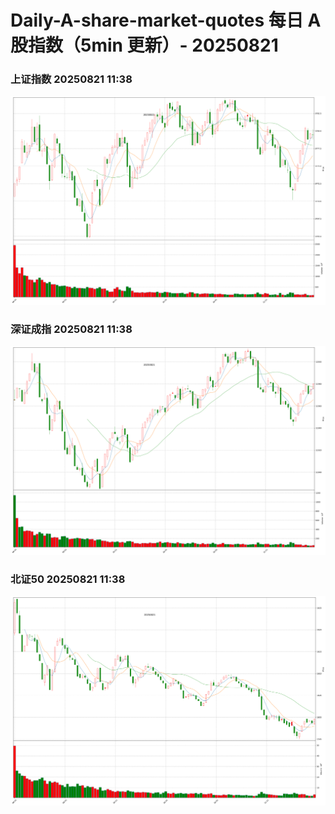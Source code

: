 
# Daily-A-share-market-quotes 每日 A 股指数（5min 更新）- 20250821

### 上证指数 20250821 11:38
![](./fig/2025/8/20250821-sh000001.png)

### 深证成指 20250821 11:38
![](./fig/2025/8/20250821-sz399001.png)

### 北证50 20250821 11:38
![](./fig/2025/8/20250821-bj899050.png)
